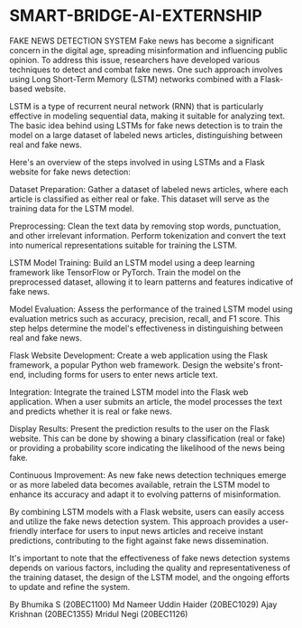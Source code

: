 # SMART-BRIDGE-AI-EXTERNSHIP
FAKE NEWS DETECTION SYSTEM 
Fake news has become a significant concern in the digital age, spreading misinformation and influencing public opinion. To address this issue, researchers have developed various techniques to detect and combat fake news. One such approach involves using Long Short-Term Memory (LSTM) networks combined with a Flask-based website.

LSTM is a type of recurrent neural network (RNN) that is particularly effective in modeling sequential data, making it suitable for analyzing text. The basic idea behind using LSTMs for fake news detection is to train the model on a large dataset of labeled news articles, distinguishing between real and fake news.

Here's an overview of the steps involved in using LSTMs and a Flask website for fake news detection:

Dataset Preparation: Gather a dataset of labeled news articles, where each article is classified as either real or fake. This dataset will serve as the training data for the LSTM model.

Preprocessing: Clean the text data by removing stop words, punctuation, and other irrelevant information. Perform tokenization and convert the text into numerical representations suitable for training the LSTM.

LSTM Model Training: Build an LSTM model using a deep learning framework like TensorFlow or PyTorch. Train the model on the preprocessed dataset, allowing it to learn patterns and features indicative of fake news.

Model Evaluation: Assess the performance of the trained LSTM model using evaluation metrics such as accuracy, precision, recall, and F1 score. This step helps determine the model's effectiveness in distinguishing between real and fake news.

Flask Website Development: Create a web application using the Flask framework, a popular Python web framework. Design the website's front-end, including forms for users to enter news article text.

Integration: Integrate the trained LSTM model into the Flask web application. When a user submits an article, the model processes the text and predicts whether it is real or fake news.

Display Results: Present the prediction results to the user on the Flask website. This can be done by showing a binary classification (real or fake) or providing a probability score indicating the likelihood of the news being fake.

Continuous Improvement: As new fake news detection techniques emerge or as more labeled data becomes available, retrain the LSTM model to enhance its accuracy and adapt it to evolving patterns of misinformation.

By combining LSTM models with a Flask website, users can easily access and utilize the fake news detection system. This approach provides a user-friendly interface for users to input news articles and receive instant predictions, contributing to the fight against fake news dissemination.

It's important to note that the effectiveness of fake news detection systems depends on various factors, including the quality and representativeness of the training dataset, the design of the LSTM model, and the ongoing efforts to update and refine the system.

By 
     Bhumika S (20BEC1100) 
     Md Nameer Uddin Haider  (20BEC1029)
     Ajay Krishnan (20BEC1355)
     Mridul Negi (20BEC1126)
   

